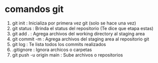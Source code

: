 # comandos git

1. git init : Inicializa por primera vez git (solo se hace una vez)
2. git status : Brinda el status del repositorio (Te dice que etapa estas)
3. git add . : Agrega archivos del working directory al staging area
4. git commit -m : Agrega archivos del staging area al repositorio git
5. git log : Te lista todos los commits realizados
6. .gitignore : Ignora archicos o carpetas
7. git push -u origin main : Sube archivos o repositorios 